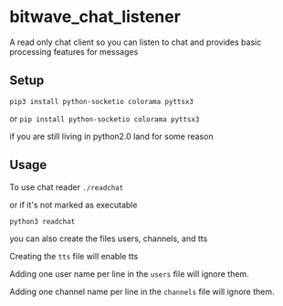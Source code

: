 # bitwave_chat_listener
A read only chat client so you can listen to chat and provides basic processing features for messages

## Setup
`pip3 install python-socketio colorama pyttsx3`

or `pip install python-socketio colorama pyttsx3`

if you are still living in python2.0 land for some reason

## Usage

To use chat reader
`./readchat`

or if it's not marked as executable

`python3 readchat`

you can also create the files users, channels, and tts

Creating the `tts` file will enable tts

Adding one user name per line in the `users` file will ignore them.

Adding one channel name per line in the `channels` file will ignore them.
